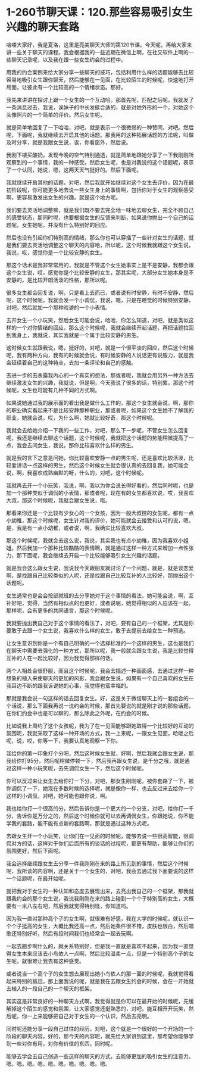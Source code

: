 # 1-260节聊天课：120.那些容易吸引女生兴趣的聊天套路

哈喽大家好，我是夏洛，这里是亮美聊天大师的第120节课。今天呢，再给大家来讲一些关于聊天的课程。我会根据我的一些近期在微信上啊，在社交软件上啊的一些聊天记录呢，以及我在跟一些女生约会的过程中。

用我的约会案例来给大家分享一些聊天的技巧，包括利用什么样的话题能够去比较容易地吸引女生跟你聊天，然后能够在一见面，在比较陌生的时候呢，快速地打开局面，让彼此有一个比较高的一个情绪状态。那好。

我先来讲讲在探讨上跟一个女生的一个互动哈。那首先呢，匹配之后呢，我就发了一条消息过去，我说，诶妹子的中长发挺合适的，就是对她外形的一个，对她这个头像照片的一个简单的评价。然后女生呢。

就是简单地回复了一下哈哈，对吧，就是表示一个很微弱的一种赞同，对吧。然后呢，下面呢，我就继续去开启其他的话题。那我用的这种拓展话题的方法呢，叫做及时分享，就是我跟女生说，诶，你看窗外，然后说。

我刚下楼买酸奶，发现今晚的空气特别通透，就是简单地跟她分享了一下我刚刚所观察到的一个事情，我的一种感受。然后女生呢，也是对我说的这个话题呢，表示了一个认同，她说，嗯，这两天天气挺好的。然后下面呢。

我就继续开启其他的话题，对吧，然后我就开始继续对这个女生去评价，因为在最初阶段呢，你可能更多地去说一些女生身上的事情啊，包括你对于女生的观察感受啊，更容易激发出女生的兴趣。就是这个地方呢。

我们要去灵活地调整嘛，就是我们既不要去完全地一味地去聊女生，完全不顾自己的感受状态，那同时呢，也要根据女生的反馈来判断，如果说你抛出一个自己的话题呢，女生她呢，并没有什么特别好的回应。

然后也没有引起你们特别高的情绪，那么你也可以穿插了一些针对女生的话题，就是我们要去灵活地调整这个聊天的内容哈，所以呢，这个时候我就跟这个女生说，我说，哎，感觉你是一个比较安静的女生。

那这个话术是我非常常用的，我就是不管这个女生她事实上是不是安静，我都会跟这个女生说，哎，感觉你是个比较安静的女生，那其实呢，大部分女生她本身是不安静的，是比较开朗活泼的性格，那所以呢。

很多女生都会回复说，啊，只是看上去而已，或者说有时安静，有时不安静，然后呢，这个时候呢，我就会发一个小调侃，我说，嗯，只是在睡觉的时候特别安静，对吧，然后就加一个那种戏谑的一个小表情。

去开女生一个小玩笑，然后女生可能会说，哈哈，你怎么知道，对吧，就是类似这样的一个对你情绪的回应，那么这个时候呢，我就会继续开起话题，再把话题拉回到我身上，我就说，其实我就是一个属于比较安静的男生。

这时候女生就跟我说，嗯，挺好的，对吧，就是一个很平淡的回应，然后这个时候呢，我有两种方向，我有的时候就会说，有时候安静的人说话更有说服力，就是我会延续着自己的这种特点，去加一条评论和自己的感触。

去进一步的去表露我内心的一个真实的想法，那或者呢，我就会用另外一种方法去继续激发女生的兴趣，我就说，但是啊，今天我说了很多的话，特别累，那这个时候呢，女生也可能有几种不同的方式啊。

如果说她通过我的展示面的看出我是做什么工作的，那这个女生就会说，啊，那你的职业确实看起来不是比较安静那种职业，那或者呢，如果这个女生她不了解我的职业，她就会说，哎，为什么啊，她就比较好奇，那这个时候呢。

我就会去给她介绍一下我的一些工作，对吧，那么下一步呢，不管女生怎么回复呢，我还是继续去聊这个话题，这个时候呢，我就把这个话题的势能稍微提高了一点，我会去问女生，我说，那你比较喜欢什么样的男生。

就是我的言下之意是问她，你比较喜欢安静一点的男生呢，还是喜欢比较活泼，比较爱讲话一点这样的男生，然后这个时候女生就会很认真的去回复我，她可能会说，啊，我喜欢成熟幽默的呀，什么的，对吧，这个时候呢。

我就再去开一个小玩笑，我说，啊，我以为你会说长得好看的，然后同时呢，也是加一个那种类似于调侃的小表情，那或者呢，现在有的女生都喜欢说，哎，我喜欢大叔，那这个时候呢，我就会跟女生说，哦。

那看来你还是一个比较有少女心的一个女孩，因为一般大叔控的女生呢，都有一点小幼稚，那这个时候呢，女生针对我的评价，她可能就会去接受和认可的说，嗯，是，我是有一点小幼稚，或者说，啊，我确实比较喜欢大叔。

那这个时候呢，我就会去这么说，我说，其实我也有点小幼稚，因为我喜欢小姐姐，然后我加一个那种比较酷酷的表情啊，就是通过这样一种方式来增加一点性张力，那下面呢，我会继续去开启一个比较能够吸引女生兴趣的话题。

就是我会这么跟女生说，我说我今天跟朋友就讨论了一个问题，就是，就是谈恋爱啊，是找跟自己比较类似的人呢，还是找跟自己比较互补的人比较好，那抛出这个话题呢。

女生通常也是会会按部就班的去分享她对于这个事情的看法，她可能会说，啊，互补好吧，觉得，当然有相似点的也更好，或者说呢，她觉得相似的人应该在一起，那样呢，会有更多的共同语言，那这个时候呢。

我就要抛出我自己对于这个事情的看法了，对吧，要有自己的一个框架，尤其是你要敢于去跟一个女生说，我喜欢什么样的女生，敢于去提前去给女生一种预选。

让女生意识到你是一个有自己明确的一个选择标准的一个这样的男生，这也是我们在聊天中需要去强化的一种方式，那所以呢，我一般就会跟女生说，我是比较觉得互补的人在一起比较好，因为我觉得那样的话。

两个人相处会很舒服，而且这个时候呢，我会去描述一种画面感，去通过这样一种想象的植入来使聊天的更加的风影，我会跟女生说，如果有一个自己喜欢的女生在我耳边不断的跟我诉说她的心事，我觉得也蛮幸福的。

那就是我会说一句这样的话去回复女生。好，这是关于微信聊天上的一套组合的一个话说，那么下面我再说一说约会的时候，那首先要说的就是刚才说的那些话题，在你们约会中也是可以聊的，那么除此之外呢，在约会的时候。

比如说我上周约了这个女孩呢，我为了在一见面能够跟她取得一个比较好的互动的氛围呢，我就采取了这样一种开场的方式，我一上来呢，一跟女生见面，哈喽之后呢，说，哎，你等一下，我要认真地观察一下你。

我给你的第一印象打个分吧，然后这时候女生就，好啊，然后我就会跟女生说，那我给你打95分，然后呢稍微停顿一下，然后我再跟女生说，是千分之哦，就是通过这样一种小玩笑呢，去先调侃女生一下，然后这个时候呢。

你可以反过来让女生去给你打一下分，对吧，那女生刚刚呢，被你套路了一下，被你调侃了一下，她现在多数时候的选择呢，就是像你一样，也去反过来去给你一个这样的小调侃，对吧，她可能也跟你说，啊。

我也给你打一个很高的分，然后告诉你是一个更大的一个分支，对吧，给你打一千分，告诉你是万分之的，然后这个时候你就可以去再调侃女生，你跟她说，你不能学我的套路，能不能有点新的套路啊，那就是通过这种方式呢。

去跟女生开一个小玩笑，让你们在一见面的时候呢，能够去说一些很高智能，很调侃对方的话，这样对于你们后面所有的谈话的过程呢，都更有帮助，能够让你们的氛围更好，然后下面呢。

我会选择继续跟女生去分享一件我刚刚在来的路上所见到的事情，然后这个时候呢，我所谈的内容啊，还是关于一个女生的，对吧，我会去通过我下面要说的这样一个话题呢，在最开始呢。

就把我对于女生的一种认知和态度去展现出来，去亮出我自己的一个框架，那我就跟我约会的那个女生说，我说我刚刚在来的路上碰到一个个子特别高的女生，大概要有一米八左右吧，然后我就觉得特别怪，你知道吗。

因为我一直对那种高个子的女生啊，就很难有好感，我在大学的时候呢，就认识一个个子挺高的女生，大概比我还高一点，然后她条件很不错，皮肤也很白，然后唱歌还特别好听，然后有段时间我们也经常会一起去玩啊。

一起去跑步啊什么的，就关系特别好，但是我一直就是喜欢不起来，因为我一直觉得女生本来应该去小鸟依人一点啊，然后比较温柔一点，但是一个特别高个子的女生呢，就很难让我去有这种感觉。

或者说当一个高个子的女生想去展现出她小鸟依人的那一面的时候呢，我就觉得看起来特别的尴尬，那上面我说的呢，就是我在去跟女生约会的时候，会在一开始就去植入的一段自己的一个聊天的框架。

其实这是非常良好的一种聊天方式啊，我觉得就是你可以在最开始的时候呢，先缓解掉这个陌生的感觉和氛围，让大家感觉还挺熟悉的，对吧，能互相开开玩笑，然后呢，你一上来能够把自己对于女生的一个认识，然后去亮明。

同时呢还能分享一段自己过往的经历，对吧，这个就是一个很好的一个开场的一个阶段的聊天内容，好的，那今天的内容呢，就先给大家讲到这里，那希望你能够学到一些对你有用，对你有价值的东西，同时呢。

能够去学会去自己创造一些这样的聊天的方式，去能够更加的吸引女生的注意力。嗯。嗯。嗯。嗯。嗯。嗯。嗯。嗯。嗯。嗯。

